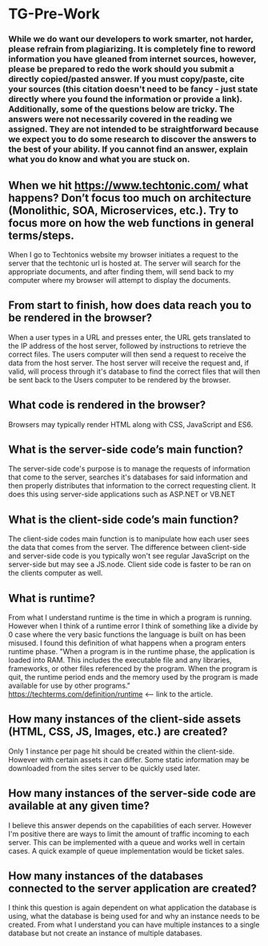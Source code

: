 # TG-Pre-Work

### While we do want our developers to work smarter, not harder, please refrain from plagiarizing.  It is completely fine to reword information you have gleaned from internet sources, however, please be prepared to redo the work should you submit a directly copied/pasted answer.  If you must copy/paste, cite your sources (this citation doesn't need to be fancy - just state directly where you found the information or provide a link).  Additionally, some of the questions below are tricky.  The answers were not necessarily covered in the reading we assigned.  They are not intended to be straightforward because we expect you to do some research to discover the answers to the best of your ability.  If you cannot find an answer, explain what you do know and what you are stuck on.  

## When we hit https://www.techtonic.com/ what happens? Don’t focus too much on architecture (Monolithic, SOA, Microservices, etc.). Try to focus more on how the web functions in general terms/steps.
When I go to Techtonics website my browser initiates a request to the server that the techtonic url is hosted at. The server will search for the appropriate documents, and after finding them, will send back to my computer where my browser will attempt to display the documents.
## From start to finish, how does data reach you to be rendered in the browser?
When a user types in a URL and presses enter, the URL gets translated to the IP address of the host server, followed by instructions to retrieve the correct files. The users computer will then send a request to receive the data from the host server. The host server will receive the request and, if valid, will process through it's database to find the correct files that will then be sent back to the Users computer to be rendered by the browser.
## What code is rendered in the browser?
Browsers may typically render HTML along with CSS, JavaScript and ES6.
## What is the server-side code’s main function?
The server-side code's purpose is to manage the requests of information that come to the server, searches it's databases for said information and then properly distributes that information to the correct requesting client. It does this using server-side applications such as ASP.NET or VB.NET
## What is the client-side code’s main function?
The client-side codes main function is to manipulate how each user sees the data that comes from the server. The difference between client-side and server-side code is you typically won't see regular JavaScript on the server-side but may see a JS.node. Client side code is faster to be ran on the clients computer as well.
## What is runtime?
From what I understand runtime is the time in which a program is running. However when I think of a runtime error I think of something like a divide by 0 case where the very basic functions the language is built on has been misused. I found this definition of what happens when a program enters runtime phase. "When a program is in the runtime phase, the application is loaded into RAM. This includes the executable file and any libraries, frameworks, or other files referenced by the program. When the program is quit, the runtime period ends and the memory used by the program is made available for use by other programs."
https://techterms.com/definition/runtime <-- link to the article.
## How many instances of the client-side assets (HTML, CSS, JS, Images, etc.) are created?
Only 1 instance per page hit should be created within the client-side. However with certain assets it can differ. Some static information may be downloaded from the sites server to be quickly used later.
## How many instances of the server-side code are available at any given time?
I believe this answer depends on the capabilities of each server. However I'm positive there are ways to limit the amount of traffic incoming to each server. This can be implemented with a queue and works well in certain cases. A quick example of queue implementation would be ticket sales.
## How many instances of the databases connected to the server application are created?
I think this question is again dependent on what application the database is using, what the database is being used for and why an instance needs to be created. From what I understand you can have multiple instances to a single database but not create an instance of multiple databases.
